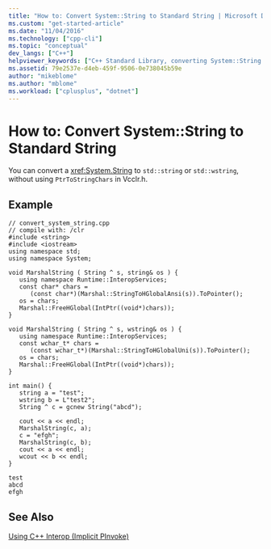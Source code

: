 ```yaml
---
title: "How to: Convert System::String to Standard String | Microsoft Docs"
ms.custom: "get-started-article"
ms.date: "11/04/2016"
ms.technology: ["cpp-cli"]
ms.topic: "conceptual"
dev_langs: ["C++"]
helpviewer_keywords: ["C++ Standard Library, converting System::String to standard string", "string conversion, System::String"]
ms.assetid: 79e2537e-d4eb-459f-9506-0e738045b59e
author: "mikeblome"
ms.author: "mblome"
ms.workload: ["cplusplus", "dotnet"]
---
```

# How to: Convert System::String to Standard String

You can convert a <xref:System.String> to `std::string` or `std::wstring`, without using `PtrToStringChars` in Vcclr.h.

## Example

```
// convert_system_string.cpp
// compile with: /clr
#include <string>
#include <iostream>
using namespace std;
using namespace System;

void MarshalString ( String ^ s, string& os ) {
   using namespace Runtime::InteropServices;
   const char* chars =
      (const char*)(Marshal::StringToHGlobalAnsi(s)).ToPointer();
   os = chars;
   Marshal::FreeHGlobal(IntPtr((void*)chars));
}

void MarshalString ( String ^ s, wstring& os ) {
   using namespace Runtime::InteropServices;
   const wchar_t* chars =
      (const wchar_t*)(Marshal::StringToHGlobalUni(s)).ToPointer();
   os = chars;
   Marshal::FreeHGlobal(IntPtr((void*)chars));
}

int main() {
   string a = "test";
   wstring b = L"test2";
   String ^ c = gcnew String("abcd");

   cout << a << endl;
   MarshalString(c, a);
   c = "efgh";
   MarshalString(c, b);
   cout << a << endl;
   wcout << b << endl;
}
```

```Output
test
abcd
efgh
```

## See Also

[Using C++ Interop (Implicit PInvoke)](../dotnet/using-cpp-interop-implicit-pinvoke.md)